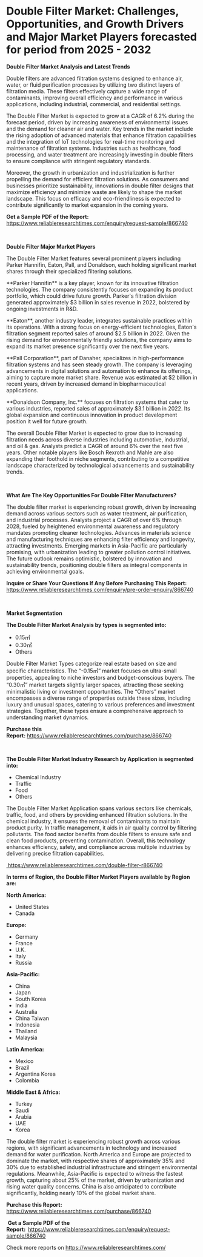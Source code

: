 <p><h1>Double Filter Market: Challenges, Opportunities, and Growth Drivers and Major Market Players forecasted for period from 2025 - 2032</h1></p><p><strong>Double Filter Market Analysis and Latest Trends</strong></p>
<p><p>Double filters are advanced filtration systems designed to enhance air, water, or fluid purification processes by utilizing two distinct layers of filtration media. These filters effectively capture a wide range of contaminants, improving overall efficiency and performance in various applications, including industrial, commercial, and residential settings.</p><p>The Double Filter Market is expected to grow at a CAGR of 6.2% during the forecast period, driven by increasing awareness of environmental issues and the demand for cleaner air and water. Key trends in the market include the rising adoption of advanced materials that enhance filtration capabilities and the integration of IoT technologies for real-time monitoring and maintenance of filtration systems. Industries such as healthcare, food processing, and water treatment are increasingly investing in double filters to ensure compliance with stringent regulatory standards.</p><p>Moreover, the growth in urbanization and industrialization is further propelling the demand for efficient filtration solutions. As consumers and businesses prioritize sustainability, innovations in double filter designs that maximize efficiency and minimize waste are likely to shape the market landscape. This focus on efficacy and eco-friendliness is expected to contribute significantly to market expansion in the coming years.</p></p>
<p><strong>Get a Sample PDF of the Report:&nbsp;</strong> <a href="https://www.reliableresearchtimes.com/enquiry/request-sample/866740?utm_campaign=2220&utm_medium=2&utm_source=Github&utm_content=ia&utm_term=10042025&utm_id=double-filter">https://www.reliableresearchtimes.com/enquiry/request-sample/866740</a></p>
<p>&nbsp;</p>
<p><strong>Double Filter Major Market Players</strong></p>
<p><p>The Double Filter Market features several prominent players including Parker Hannifin, Eaton, Pall, and Donaldson, each holding significant market shares through their specialized filtering solutions. </p><p>**Parker Hannifin** is a key player, known for its innovative filtration technologies. The company consistently focuses on expanding its product portfolio, which could drive future growth. Parker's filtration division generated approximately $3 billion in sales revenue in 2022, bolstered by ongoing investments in R&D.</p><p>**Eaton**, another industry leader, integrates sustainable practices within its operations. With a strong focus on energy-efficient technologies, Eaton's filtration segment reported sales of around $2.5 billion in 2022. Given the rising demand for environmentally friendly solutions, the company aims to expand its market presence significantly over the next five years.</p><p>**Pall Corporation**, part of Danaher, specializes in high-performance filtration systems and has seen steady growth. The company is leveraging advancements in digital solutions and automation to enhance its offerings, aiming to capture more market share. Revenue was estimated at $2 billion in recent years, driven by increased demand in biopharmaceutical applications.</p><p>**Donaldson Company, Inc.** focuses on filtration systems that cater to various industries, reported sales of approximately $3.1 billion in 2022. Its global expansion and continuous innovation in product development position it well for future growth.</p><p>The overall Double Filter Market is expected to grow due to increasing filtration needs across diverse industries including automotive, industrial, and oil & gas. Analysts predict a CAGR of around 6% over the next five years. Other notable players like Bosch Rexroth and Mahle are also expanding their foothold in niche segments, contributing to a competitive landscape characterized by technological advancements and sustainability trends.</p></p>
<p>&nbsp;</p>
<p><strong>What Are The Key Opportunities For Double Filter Manufacturers?</strong></p>
<p><p>The double filter market is experiencing robust growth, driven by increasing demand across various sectors such as water treatment, air purification, and industrial processes. Analysts project a CAGR of over 6% through 2028, fueled by heightened environmental awareness and regulatory mandates promoting cleaner technologies. Advances in materials science and manufacturing techniques are enhancing filter efficiency and longevity, attracting investments. Emerging markets in Asia-Pacific are particularly promising, with urbanization leading to greater pollution control initiatives. The future outlook remains optimistic, bolstered by innovation and sustainability trends, positioning double filters as integral components in achieving environmental goals.</p></p>
<p><strong>Inquire or Share Your Questions If Any Before Purchasing This Report:</strong> <a href="https://www.reliableresearchtimes.com/enquiry/pre-order-enquiry/866740?utm_campaign=2220&utm_medium=2&utm_source=Github&utm_content=ia&utm_term=10042025&utm_id=double-filter">https://www.reliableresearchtimes.com/enquiry/pre-order-enquiry/866740</a></p>
<p>&nbsp;</p>
<p><strong>Market Segmentation</strong></p>
<p><strong>The Double Filter Market Analysis by types is segmented into:</strong></p>
<p><ul><li>0.15㎡</li><li>0.30㎡</li><li>Others</li></ul></p>
<p><p>Double Filter Market Types categorize real estate based on size and specific characteristics. The “-0.15㎡” market focuses on ultra-small properties, appealing to niche investors and budget-conscious buyers. The “0.30㎡” market targets slightly larger spaces, attracting those seeking minimalistic living or investment opportunities. The “Others” market encompasses a diverse range of properties outside these sizes, including luxury and unusual spaces, catering to various preferences and investment strategies. Together, these types ensure a comprehensive approach to understanding market dynamics.</p></p>
<p><strong>Purchase this Report:&nbsp;</strong><a href="https://www.reliableresearchtimes.com/purchase/866740?utm_campaign=2220&utm_medium=2&utm_source=Github&utm_content=ia&utm_term=10042025&utm_id=double-filter">https://www.reliableresearchtimes.com/purchase/866740</a></p>
<p>&nbsp;</p>
<p><strong>The Double Filter Market Industry Research by Application is segmented into:</strong></p>
<p><ul><li>Chemical Industry</li><li>Traffic</li><li>Food</li><li>Others</li></ul></p>
<p><p>The Double Filter Market Application spans various sectors like chemicals, traffic, food, and others by providing enhanced filtration solutions. In the chemical industry, it ensures the removal of contaminants to maintain product purity. In traffic management, it aids in air quality control by filtering pollutants. The food sector benefits from double filters to ensure safe and clean food products, preventing contamination. Overall, this technology enhances efficiency, safety, and compliance across multiple industries by delivering precise filtration capabilities.</p></p>
<p><a href="https://www.reliableresearchtimes.com/double-filter-r866740?utm_campaign=2220&utm_medium=2&utm_source=Github&utm_content=ia&utm_term=10042025&utm_id=double-filter">&nbsp;https://www.reliableresearchtimes.com/double-filter-r866740</a></p>
<p><strong>In terms of Region, the Double Filter Market Players available by Region are:</strong></p>
<p>
    <p> <strong> North America: </strong>
        <ul>
            <li>United States</li>
            <li>Canada</li>
        </ul>
        </p> 
    <p> <strong> Europe: </strong>
        <ul>
            <li>Germany</li>
            <li>France</li>
            <li>U.K.</li>
            <li>Italy</li>
            <li>Russia</li>
        </ul>
        </p> 
    <p> <strong> Asia-Pacific: </strong>
        <ul>
            <li>China</li>
            <li>Japan</li>
            <li>South Korea</li>
            <li>India</li>
            <li>Australia</li>
            <li>China Taiwan</li>
            <li>Indonesia</li>
            <li>Thailand</li>
            <li>Malaysia</li>
        </ul>
        </p> 
    <p> <strong> Latin America: </strong>
        <ul>
            <li>Mexico</li>
            <li>Brazil</li>
            <li>Argentina Korea</li>
            <li>Colombia</li>
        </ul>
        </p> 
    <p> <strong> Middle East & Africa: </strong>
        <ul>
            <li>Turkey</li>
            <li>Saudi</li>
            <li>Arabia</li>
            <li>UAE</li>
            <li>Korea</li>
        </ul>
    </p>
    </p>
<p><p>The double filter market is experiencing robust growth across various regions, with significant advancements in technology and increased demand for water purification. North America and Europe are projected to dominate the market, with respective shares of approximately 35% and 30% due to established industrial infrastructure and stringent environmental regulations. Meanwhile, Asia-Pacific is expected to witness the fastest growth, capturing about 25% of the market, driven by urbanization and rising water quality concerns. China is also anticipated to contribute significantly, holding nearly 10% of the global market share.</p></p>
<p><strong>Purchase this Report: </strong><a href="https://www.reliableresearchtimes.com/purchase/866740?utm_campaign=2220&utm_medium=2&utm_source=Github&utm_content=ia&utm_term=10042025&utm_id=double-filter">https://www.reliableresearchtimes.com/purchase/866740</a></p>
<p>&nbsp;<strong>Get a Sample PDF of the Report:&nbsp;&nbsp;</strong><a href="https://www.reliableresearchtimes.com/enquiry/request-sample/866740?utm_campaign=2220&utm_medium=2&utm_source=Github&utm_content=ia&utm_term=10042025&utm_id=double-filter">https://www.reliableresearchtimes.com/enquiry/request-sample/866740</a></p>
<p><strong></strong></p>
<p>Check more reports on <a href="https://www.reliableresearchtimes.com/?utm_campaign=2220&utm_medium=2&utm_source=Github&utm_content=ia&utm_term=10042025&utm_id=double-filter">https://www.reliableresearchtimes.com/</a></p>